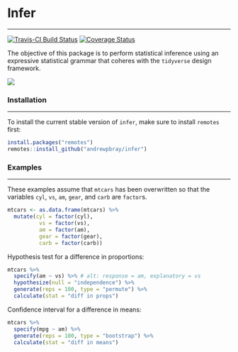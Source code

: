 
Infer
=====

------------------------------------------------------------------------

[![Travis-CI Build Status](https://travis-ci.org/andrewpbray/infer.svg?branch=master)](https://travis-ci.org/andrewpbray/infer) [![Coverage Status](https://img.shields.io/codecov/c/github/andrewpbray/infer//master.svg)](https://codecov.io/github/andrewpbray/infer/?branch=master)

The objective of this package is to perform statistical inference using an expressive statistical grammar that coheres with the `tidyverse` design framework.

![](https://raw.githubusercontent.com/andrewpbray/infer/master/figs/ht-diagram.png)

### Installation

------------------------------------------------------------------------

To install the current stable version of `infer`, make sure to install `remotes` first:

``` r
install.packages("remotes")
remotes::install_github("andrewpbray/infer")
```

### Examples

------------------------------------------------------------------------

These examples assume that `mtcars` has been overwritten so that the variables `cyl`, `vs`, `am`, `gear`, and `carb` are `factor`s.

``` r
mtcars <- as.data.frame(mtcars) %>%
  mutate(cyl = factor(cyl),
          vs = factor(vs),
          am = factor(am),
          gear = factor(gear),
          carb = factor(carb))
```

Hypothesis test for a difference in proportions:

``` r
mtcars %>%
  specify(am ~ vs) %>% # alt: response = am, explanatory = vs
  hypothesize(null = "independence") %>%
  generate(reps = 100, type = "permute") %>%
  calculate(stat = "diff in props")
```

Confidence interval for a difference in means:

``` r
mtcars %>%
  specify(mpg ~ am) %>%
  generate(reps = 100, type = "bootstrap") %>%
  calculate(stat = "diff in means")
```
